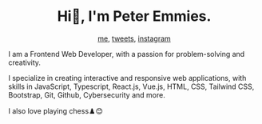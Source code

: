 <h1 align="center">Hi👋, I'm Peter Emmies.</h1>
<p align="center">
  <a href="https://petemz.netlify.com">me<a/>, 
  <a href="https://twitter.com/petemz_">tweets</a>, 
  <a href="https://instagram.com/petemz">instagram</a>
</p>

<p>I am a Frontend Web Developer, with a passion for problem-solving and creativity.</p> 
<p>I specialize in creating interactive and responsive web applications, with skills in JavaScript, Typescript, React.js, Vue.js, HTML, CSS, Tailwind CSS, Bootstrap, Git, Github, Cybersecurity and more.</p>
<p>I also love playing chess♟️😊</p>
<!--
**petemz/petemz** is a ✨ _special_ ✨ repository because its `README.md` (this file) appears on your GitHub profile.

Here are some ideas to get you started:

- 🔭 I’m currently working on ...
- 🌱 I’m currently learning ...
- 👯 I’m looking to collaborate on ...
- 🤔 I’m looking for help with ...
- 💬 Ask me about ...
- 📫 How to reach me: ...
- 😄 Pronouns: ...
- ⚡ Fun fact: ...
-->
